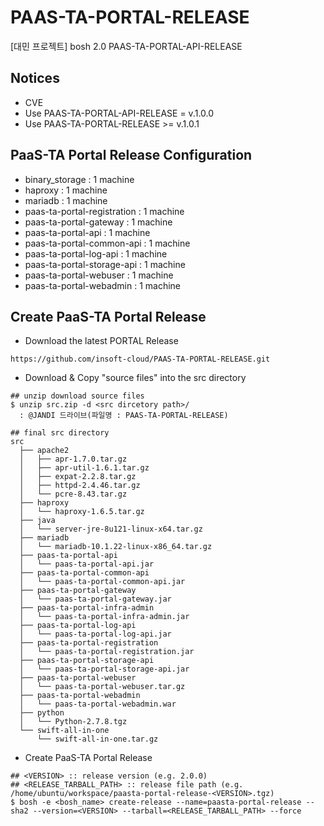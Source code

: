 # PAAS-TA-PORTAL-RELEASE

[대민 프로젝트] bosh 2.0 PAAS-TA-PORTAL-API-RELEASE <br>

Notices
---
- CVE
- Use PAAS-TA-PORTAL-API-RELEASE = v.1.0.0
- Use PAAS-TA-PORTAL-RELEASE >= v.1.0.1

PaaS-TA Portal Release Configuration
---
- binary_storage : 1 machine
- haproxy : 1 machine
- mariadb : 1 machine
- paas-ta-portal-registration : 1 machine
- paas-ta-portal-gateway : 1 machine
- paas-ta-portal-api : 1 machine
- paas-ta-portal-common-api : 1 machine
- paas-ta-portal-log-api : 1 machine
- paas-ta-portal-storage-api : 1 machine
- paas-ta-portal-webuser : 1 machine
- paas-ta-portal-webadmin : 1 machine

Create PaaS-TA Portal Release
---
- Download the latest PORTAL Release
```
https://github.com/insoft-cloud/PAAS-TA-PORTAL-RELEASE.git
```

- Download & Copy "source files" into the src directory
```
## unzip download source files
$ unzip src.zip -d <src dircetory path>/
  : @JANDI 드라이브(파일명 : PAAS-TA-PORTAL-RELEASE)

## final src directory    
src   
  ├── apache2   
  │   ├── apr-1.7.0.tar.gz   
  │   ├── apr-util-1.6.1.tar.gz   
  │   ├── expat-2.2.8.tar.gz   
  │   ├── httpd-2.4.46.tar.gz   
  │   └── pcre-8.43.tar.gz 
  ├── haproxy   
  │   └── haproxy-1.6.5.tar.gz   
  ├── java   
  │   └── server-jre-8u121-linux-x64.tar.gz   
  ├── mariadb   
  │   └── mariadb-10.1.22-linux-x86_64.tar.gz   
  ├── paas-ta-portal-api   
  │   └── paas-ta-portal-api.jar   
  ├── paas-ta-portal-common-api   
  │   └── paas-ta-portal-common-api.jar   
  ├── paas-ta-portal-gateway   
  │   └── paas-ta-portal-gateway.jar   
  ├── paas-ta-portal-infra-admin   
  │   └── paas-ta-portal-infra-admin.jar   
  ├── paas-ta-portal-log-api   
  │   └── paas-ta-portal-log-api.jar   
  ├── paas-ta-portal-registration   
  │   └── paas-ta-portal-registration.jar   
  ├── paas-ta-portal-storage-api   
  │   └── paas-ta-portal-storage-api.jar
  ├── paas-ta-portal-webuser   
  │   └── paas-ta-portal-webuser.tar.gz  
  ├── paas-ta-portal-webadmin   
  │   └── paas-ta-portal-webadmin.war     
  ├── python   
  │   └── Python-2.7.8.tgz   
  └── swift-all-in-one   
      └── swift-all-in-one.tar.gz
```

- Create PaaS-TA Portal Release
```
## <VERSION> :: release version (e.g. 2.0.0)   
## <RELEASE_TARBALL_PATH> :: release file path (e.g. /home/ubuntu/workspace/paasta-portal-release-<VERSION>.tgz)   
$ bosh -e <bosh_name> create-release --name=paasta-portal-release --sha2 --version=<VERSION> --tarball=<RELEASE_TARBALL_PATH> --force   
```


